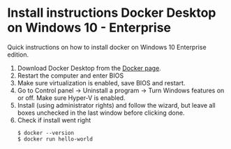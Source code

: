 # Install instructions Docker Desktop on Windows 10 - Enterprise

Quick instructions on how to install docker on Windows 10 Enterprise edition.

1. Download Docker Desktop from the [Docker page](https://docs.docker.com/docker-for-windows/install/).
1. Restart the computer and enter BIOS
1. Make sure virtualization is enabled, save BIOS and restart.
1. Go to Control panel -> Uninstall a program -> Turn Windows features on or off. Make sure Hyper-V is enabled.
1. Install (using administrator rights) and follow the wizard, but leave all boxes unchecked in the last window before clicking done.
1. Check if install went right
   ```console  
   $ docker --version
   $ docker run hello-world
   ```  


